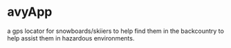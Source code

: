 # avyApp
a gps locator for snowboards/skiiers to help find them in the backcountry to help assist them in hazardous environments.
